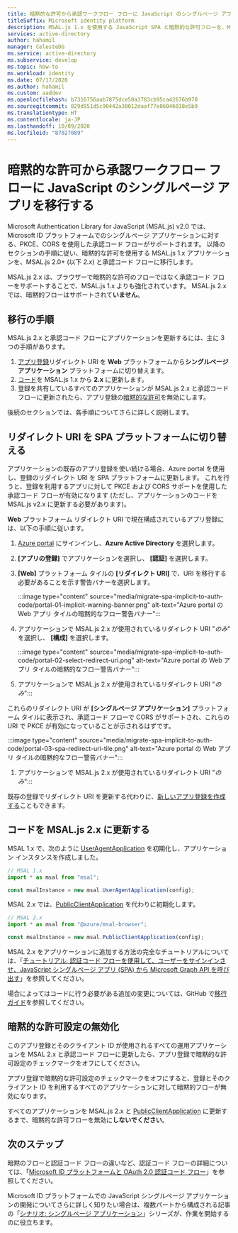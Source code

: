 ```yaml
---
title: 暗黙的な許可から承認ワークフロー フローに JavaScript のシングルページ アプリを移行する | Azure
titleSuffix: Microsoft identity platform
description: MSAL.js 1.x を使用する JavaScript SPA と暗黙的な許可フローを、MSAL.js 2.x と PKCE および CORS サポートを使用する承認コード フローに更新する方法。
services: active-directory
author: hahamil
manager: CelesteDG
ms.service: active-directory
ms.subservice: develop
ms.topic: how-to
ms.workload: identity
ms.date: 07/17/2020
ms.author: hahamil
ms.custom: aaddev
ms.openlocfilehash: b7316756aab7875dce50a3783cb95ca42676b970
ms.sourcegitcommit: 829d951d5c90442a38012daaf77e86046018e5b9
ms.translationtype: HT
ms.contentlocale: ja-JP
ms.lasthandoff: 10/09/2020
ms.locfileid: "87027089"
---
```

# <a name="migrate-a-javascript-single-page-app-from-implicit-grant-to-auth-code-flow"></a>暗黙的な許可から承認ワークフロー フローに JavaScript のシングルページ アプリを移行する

Microsoft Authentication Library for JavaScript (MSAL.js) v2.0 では、Microsoft ID プラットフォームでのシングルページ アプリケーションに対する、PKCE、CORS を使用した承認コード フローがサポートされます。 以降のセクションの手順に従い、暗黙的な許可を使用する MSAL.js 1.x アプリケーションを、MSAL.js 2.0+ (以下 *2.x*) と承認コード フローに移行します。

MSAL.js 2.x は、ブラウザーで暗黙的な許可のフローではなく承認コード フローをサポートすることで、MSAL.js 1.x よりも強化されています。 MSAL.js 2.x では、暗黙的フローはサポートされて**いません**。

## <a name="migration-steps"></a>移行の手順

MSAL.js 2.x と承認コード フローにアプリケーションを更新するには、主に 3 つの手順があります。

1. [アプリ登録](#switch-redirect-uris-to-spa-platform)リダイレクト URI を **Web** プラットフォームから**シングルページ アプリケーション** プラットフォームに切り替えます。
1. [コード](#switch-redirect-uris-to-spa-platform)を MSAL.js 1.x から **2.x** に更新します。
1. 登録を共有しているすべてのアプリケーションが MSAL.js 2.x と承認コード フローに更新されたら、アプリ登録の[暗黙的な許可](#disable-implicit-grant-settings)を無効にします。

後続のセクションでは、各手順についてさらに詳しく説明します。

## <a name="switch-redirect-uris-to-spa-platform"></a>リダイレクト URI を SPA プラットフォームに切り替える

アプリケーションの既存のアプリ登録を使い続ける場合、Azure portal を使用し、登録のリダイレクト URI を SPA プラットフォームに更新します。 これを行うと、登録を利用するアプリに対して PKCE および CORS サポートを使用した承認コード フローが有効になります (ただし、アプリケーションのコードを MSAL.js v2.x に更新する必要があります)。

**Web** プラットフォーム リダイレクト URI で現在構成されているアプリ登録には、以下の手順に従います。

1. [Azure portal](https://portal.azure.com) にサインインし、**Azure Active Directory** を選択します。
1. **[アプリの登録]** でアプリケーションを選択し、 **[認証]** を選択します。
1. **[Web]** プラットフォーム タイルの **[リダイレクト URI]** で、URI を移行する必要があることを示す警告バナーを選択します。

    :::image type="content" source="media/migrate-spa-implicit-to-auth-code/portal-01-implicit-warning-banner.png" alt-text="Azure portal の Web アプリ タイルの暗黙的なフロー警告バナー&quot;:::
1. アプリケーションで MSAL.js 2.x が使用されているリダイレクト URI &quot;*のみ*" を選択し、 **[構成]** を選択します。

    :::image type="content" source="media/migrate-spa-implicit-to-auth-code/portal-02-select-redirect-uri.png" alt-text="Azure portal の Web アプリ タイルの暗黙的なフロー警告バナー&quot;:::
1. アプリケーションで MSAL.js 2.x が使用されているリダイレクト URI &quot;*のみ*":::

これらのリダイレクト URI が **[シングルページ アプリケーション]** プラットフォーム タイルに表示され、承認コード フローで CORS がサポートされ、これらの URI で PKCE が有効になっていることが示されるはずです。

:::image type="content" source="media/migrate-spa-implicit-to-auth-code/portal-03-spa-redirect-uri-tile.png" alt-text="Azure portal の Web アプリ タイルの暗黙的なフロー警告バナー&quot;:::
1. アプリケーションで MSAL.js 2.x が使用されているリダイレクト URI &quot;*のみ*":::

既存の登録でリダイレクト URI を更新する代わりに、[新しいアプリ登録を作成する](scenario-spa-app-registration.md)こともできます。

## <a name="update-your-code-to-msaljs-2x"></a>コードを MSAL.js 2.x に更新する

MSAL 1.x で、次のように [UserAgentApplication][msal-js-useragentapplication] を初期化し、アプリケーション インスタンスを作成しました。

```javascript
// MSAL 1.x
import * as msal from "msal";

const msalInstance = new msal.UserAgentApplication(config);
```

MSAL 2.x では、[PublicClientApplication][msal-js-publicclientapplication] を代わりに初期化します。

```javascript
// MSAL 2.x
import * as msal from "@azure/msal-browser";

const msalInstance = new msal.PublicClientApplication(config);
```

MSAL 2.x をアプリケーションに追加する方法の完全なチュートリアルについては、「[チュートリアル: 認証コード フローを使用して、ユーザーをサインインさせ、JavaScript シングルページ アプリ (SPA) から Microsoft Graph API を呼び出す](tutorial-v2-javascript-auth-code.md)」を参照してください。

場合によってはコードに行う必要がある追加の変更については、GitHub で[移行ガイド](https://github.com/AzureAD/microsoft-authentication-library-for-js/blob/dev/lib/msal-browser/docs/v1-migration.md)を参照してください。

## <a name="disable-implicit-grant-settings"></a>暗黙的な許可設定の無効化

このアプリ登録とそのクライアント ID が使用されるすべての運用アプリケーションを MSAL 2.x と承認コード フローに更新したら、アプリ登録で暗黙的な許可設定のチェックマークをオフにしてください。

アプリ登録で暗黙的な許可設定のチェックマークをオフにすると、登録とそのクライアント ID を利用するすべてのアプリケーションに対して暗黙的フローが無効になります。

すべてのアプリケーションを MSAL.js 2.x と [PublicClientApplication][msal-js-publicclientapplication] に更新するまで、暗黙的な許可フローを無効に**しないでください**。

## <a name="next-steps"></a>次のステップ

暗黙のフローと認証コード フローの違いなど、認証コード フローの詳細については、「[Microsoft ID プラットフォームと OAuth 2.0 認証コード フロー](v2-oauth2-auth-code-flow.md)」を参照してください。

Microsoft ID プラットフォームでの JavaScript シングルページ アプリケーションの開発についてさらに詳しく知りたい場合は、複数パートから構成される記事の「[シナリオ: シングルページ アプリケーション](scenario-spa-overview.md)」シリーズが、作業を開始するのに役立ちます。

<!-- LINKS - external -->
[msal-js-useragentapplication]: https://azuread.github.io/microsoft-authentication-library-for-js/ref/msal-core/modules/_useragentapplication_.html
[msal-js-publicclientapplication]: https://azuread.github.io/microsoft-authentication-library-for-js/ref/msal-browser/classes/_src_app_publicclientapplication_.publicclientapplication.html
